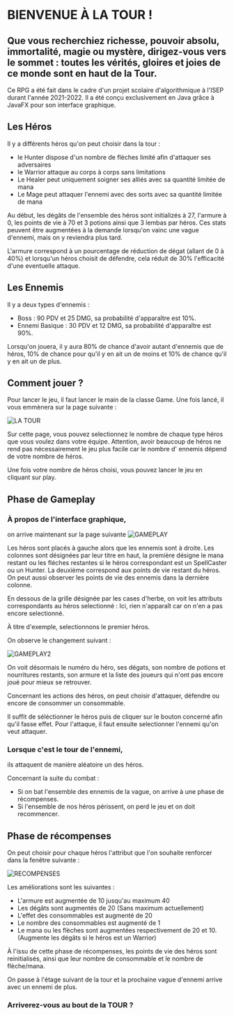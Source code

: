 # BIENVENUE À LA TOUR ! 

## Que vous recherchiez richesse, pouvoir absolu, immortalité, magie ou mystère, dirigez-vous vers le sommet : toutes les vérités, gloires et joies de ce monde sont en haut de la Tour.

Ce RPG a été fait dans le cadre d'un projet scolaire d'algorithmique à l'ISEP durant l'année 2021-2022. Il a été conçu exclusivement en Java grâce à JavaFX pour son interface graphique.

## Les Héros

Il y a différents héros qu'on peut choisir dans la tour : 

- le Hunter dispose d'un nombre de flèches limité afin d'attaquer ses adversaires
- le Warrior attaque au corps à corps sans limitations
- Le Healer peut uniquement soigner ses alliés avec sa quantité limitée de mana
- Le Mage peut attaquer l'ennemi avec des sorts avec sa quantité limitée de mana


Au début, les dégâts de l'ensemble des héros sont initializés à 27, l'armure à 0, les points de vie à 70 et 3 potions ainsi que 3 lembas par héros.
Ces stats peuvent être augmentées à la demande lorsqu'on vainc une vague d'ennemi, mais on y reviendra plus tard.

L'armure correspond à un pourcentage de réduction de dégat (allant de 0 à 40%) et lorsqu'un héros choisit de défendre, cela réduit de 30% l'efficacité d'une eventuelle attaque.

## Les Ennemis

Il y a deux types d'ennemis : 
- Boss : 90 PDV et 25 DMG, sa probabilité d'apparaître est 10%.
- Ennemi Basique : 30 PDV et 12 DMG, sa probabilité d'apparaître est 90%.

Lorsqu'on jouera, il y aura 80% de chance d'avoir autant d'ennemis que de héros, 10% de chance pour qu'il y en ait un de moins et 10% de chance qu'il y en ait un de plus.


## Comment jouer ?

Pour lancer le jeu, il faut lancer le main de la classe Game.
Une fois lancé, il vous emmènera sur la page suivante : 

![LA TOUR](https://i.imgur.com/2fKs4ft.png)

Sur cette page, vous pouvez selectionnez le nombre de chaque type héros que vous voulez dans votre équipe. Attention, avoir beaucoup de héros ne rend pas nécessairement le jeu plus facile car le nombre d'
ennemis dépend de votre nombre de héros.

Une fois votre nombre de héros choisi, vous pouvez lancer le jeu en cliquant sur play.


## Phase de Gameplay

### À propos de l'interface graphique,
on arrive maintenant sur la page suivante
![GAMEPLAY](https://i.imgur.com/eqTlkFK.png)

Les héros sont placés à gauche alors que les ennemis sont à droite.
Les colonnes sont désignées par leur titre en haut, la première désigne le mana restant ou les fléches restantes si le héros correspondant est un SpellCaster ou un Hunter.
La deuxième correspond aux points de vie restant du héros.
On peut aussi observer les points de vie des ennemis dans la dernière colonne.

En dessous de la grille désignée par les cases d'herbe, on voit les attributs correspondants au héros selectionné : Ici, rien n'apparaît car on n'en a pas encore selectionné.

À titre d'exemple, selectionnons le premier héros.

On observe le changement suivant : 

![GAMEPLAY2](https://i.imgur.com/EanFFHU.png)

On voit désormais le numéro du héro, ses dégats, son nombre de potions et nourritures restants, son armure et la liste des joueurs qui n'ont pas encore joué pour mieux se retrouver.


Concernant les actions des héros, on peut choisir d'attaquer, défendre ou encore de consommer un consommable.

Il suffit de séléctionner le héros puis de cliquer sur le bouton concerné afin qu'il fasse effet.
Pour l'attaque, il faut ensuite selectionner l'ennemi qu'on veut attaquer.

### Lorsque c'est le tour de l'ennemi, 
ils attaquent de manière aléatoire un des héros.

Concernant la suite du combat : 
- Si on bat l'ensemble des ennemis de la vague, on arrive à une phase de récompenses.
- Si l'ensemble de nos héros périssent, on perd le jeu et on doit recommencer.

## Phase de récompenses

On peut choisir pour chaque héros l'attribut que l'on souhaite renforcer dans la fenêtre suivante : 

![RECOMPENSES](https://i.imgur.com/4JuuO8R.png)

Les améliorations sont les suivantes : 
- L'armure est augmentée de 10 jusqu'au maximum 40
- Les dégâts sont augmentés de 20 (Sans maximum actuellement)
- L'effet des consommables est augmenté de 20
- Le nombre des consommables est augmenté de 1
- Le mana ou les flèches sont augmentées respectivement de 20 et 10. (Augmente les dégâts si le héros est un Warrior)

À l'issu de cette phase de récompenses, les points de vie des héros sont reinitialisés, ainsi que leur nombre de consommable et le nombre de flèche/mana.

On passe à l'étage suivant de la tour et la prochaine vague d'ennemi arrive avec un ennemi de plus.

### Arriverez-vous au bout de la TOUR ? 





